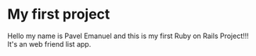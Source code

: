 # My first project

Hello my name is Pavel Emanuel and this is my first Ruby on Rails Project!!!
It's an web friend list app.  